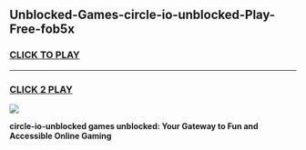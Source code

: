 
## Unblocked-Games-circle-io-unblocked-Play-Free-fob5x
<h3>
<a href="https://premium76.site?title=circle-io-unblocked&ref=23A">CLICK TO PLAY</a></h3>
<hr>

<h3>
<a href="https://premium76.site?title=circle-io-unblocked&ref=23A">CLICK 2 PLAY</a>
  
</h3>

<a href="https://premium76.site?title=circle-io-unblocked&ref=23A"><img src="https://clearcache.store/games.png"></a>


**circle-io-unblocked games unblocked: Your Gateway to Fun and Accessible Online Gaming**
